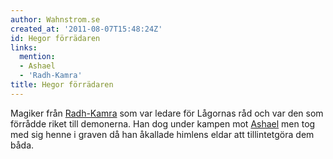 ```yaml
---
author: Wahnstrom.se
created_at: '2011-08-07T15:48:24Z'
id: Hegor förrädaren
links:
  mention:
  - Ashael
  - 'Radh-Kamra'
title: Hegor förrädaren
---
```


Magiker från [Radh-Kamra] som var ledare för Lågornas råd och var den som förrådde riket till
demonerna. Han dog under kampen mot [Ashael] men tog med sig henne i graven då han åkallade himlens
eldar att tillintetgöra dem båda.

  [Radh-Kamra]: Radh-Kamra
  [Ashael]: Ashael